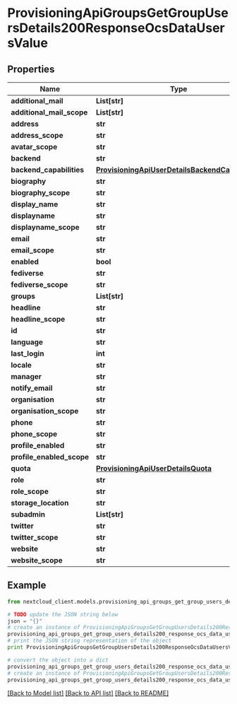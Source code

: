 # ProvisioningApiGroupsGetGroupUsersDetails200ResponseOcsDataUsersValue


## Properties
Name | Type | Description | Notes
------------ | ------------- | ------------- | -------------
**additional_mail** | **List[str]** |  | 
**additional_mail_scope** | **List[str]** |  | [optional] 
**address** | **str** |  | 
**address_scope** | **str** |  | [optional] 
**avatar_scope** | **str** |  | [optional] 
**backend** | **str** |  | 
**backend_capabilities** | [**ProvisioningApiUserDetailsBackendCapabilities**](ProvisioningApiUserDetailsBackendCapabilities.md) |  | 
**biography** | **str** |  | 
**biography_scope** | **str** |  | [optional] 
**display_name** | **str** |  | 
**displayname** | **str** |  | 
**displayname_scope** | **str** |  | [optional] 
**email** | **str** |  | 
**email_scope** | **str** |  | [optional] 
**enabled** | **bool** |  | [optional] 
**fediverse** | **str** |  | 
**fediverse_scope** | **str** |  | [optional] 
**groups** | **List[str]** |  | 
**headline** | **str** |  | 
**headline_scope** | **str** |  | [optional] 
**id** | **str** |  | 
**language** | **str** |  | 
**last_login** | **int** |  | 
**locale** | **str** |  | 
**manager** | **str** |  | 
**notify_email** | **str** |  | 
**organisation** | **str** |  | 
**organisation_scope** | **str** |  | [optional] 
**phone** | **str** |  | 
**phone_scope** | **str** |  | [optional] 
**profile_enabled** | **str** |  | 
**profile_enabled_scope** | **str** |  | [optional] 
**quota** | [**ProvisioningApiUserDetailsQuota**](ProvisioningApiUserDetailsQuota.md) |  | 
**role** | **str** |  | 
**role_scope** | **str** |  | [optional] 
**storage_location** | **str** |  | [optional] 
**subadmin** | **List[str]** |  | 
**twitter** | **str** |  | 
**twitter_scope** | **str** |  | [optional] 
**website** | **str** |  | 
**website_scope** | **str** |  | [optional] 

## Example

```python
from nextcloud_client.models.provisioning_api_groups_get_group_users_details200_response_ocs_data_users_value import ProvisioningApiGroupsGetGroupUsersDetails200ResponseOcsDataUsersValue

# TODO update the JSON string below
json = "{}"
# create an instance of ProvisioningApiGroupsGetGroupUsersDetails200ResponseOcsDataUsersValue from a JSON string
provisioning_api_groups_get_group_users_details200_response_ocs_data_users_value_instance = ProvisioningApiGroupsGetGroupUsersDetails200ResponseOcsDataUsersValue.from_json(json)
# print the JSON string representation of the object
print ProvisioningApiGroupsGetGroupUsersDetails200ResponseOcsDataUsersValue.to_json()

# convert the object into a dict
provisioning_api_groups_get_group_users_details200_response_ocs_data_users_value_dict = provisioning_api_groups_get_group_users_details200_response_ocs_data_users_value_instance.to_dict()
# create an instance of ProvisioningApiGroupsGetGroupUsersDetails200ResponseOcsDataUsersValue from a dict
provisioning_api_groups_get_group_users_details200_response_ocs_data_users_value_form_dict = provisioning_api_groups_get_group_users_details200_response_ocs_data_users_value.from_dict(provisioning_api_groups_get_group_users_details200_response_ocs_data_users_value_dict)
```
[[Back to Model list]](../README.md#documentation-for-models) [[Back to API list]](../README.md#documentation-for-api-endpoints) [[Back to README]](../README.md)



